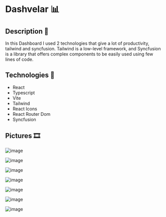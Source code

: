 # Dashvelar 📊

## Description 👀

In this Dashboard I used 2 technologies that give a lot of productivity, tailwind and syncfusion. Tailwind is a low-level framework, and Syncfusion is a library that offers complex components to be easily used using few lines of code.

## Technologies 👾

- React
- Typescript
- Vite
- Tailwind
- React Icons
- React Router Dom
- Syncfusion

## Pictures 🎞

![image](https://user-images.githubusercontent.com/83486074/192856817-daf256c6-d24a-4bec-b722-2581188d4a07.png)

![image](https://user-images.githubusercontent.com/83486074/192858668-86d4ff22-a34c-40bc-99bd-92d381970215.png)

![image](https://user-images.githubusercontent.com/83486074/192858770-8f96d9a5-1db7-4335-b8ca-4bbfed0618f5.png)

![image](https://user-images.githubusercontent.com/83486074/192858815-17b5c780-b41a-4bc0-97ca-eecb6cce0ea8.png)

![image](https://user-images.githubusercontent.com/83486074/192858878-ef4d4fc0-515d-4504-bf9c-7f009c514a8d.png)

![image](https://user-images.githubusercontent.com/83486074/192858900-cb246972-02c1-4377-8685-0f90d8f61323.png)

![image](https://user-images.githubusercontent.com/83486074/192858925-199e9bcf-0940-4a37-b5ee-6ed0ee2868a9.png)
